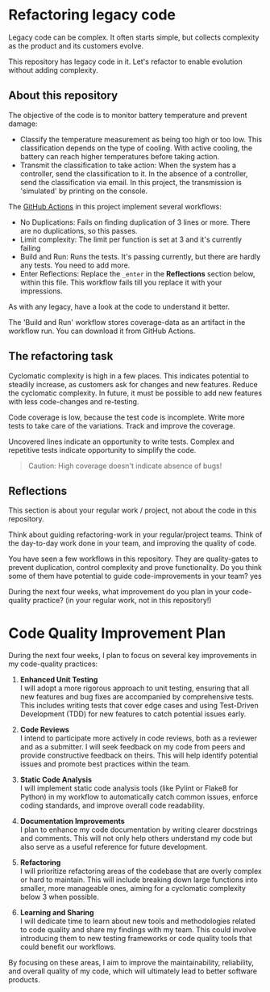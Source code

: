 # Refactoring legacy code

Legacy code can be complex. It often starts simple, but collects complexity as the product and its customers evolve.

This repository has legacy code in it. Let's refactor to enable evolution without adding complexity.

## About this repository

The objective of the code is to monitor battery temperature and prevent damage:

- Classify the temperature measurement as being too high or too low. This classification depends on the type of cooling. With active cooling, the battery can reach higher temperatures before taking action.
- Transmit the classification to take action: When the system has a controller, send the classification to it. In the absence of a controller, send the classification via email. In this project, the transmission is 'simulated' by printing on the console.

The [GitHub Actions](https://docs.github.com/en/actions) in this project implement several workflows:

- No Duplications: Fails on finding duplication of 3 lines or more. There are no duplications, so this passes.
- Limit complexity: The limit per function is set at 3 and it's currently failing
- Build and Run: Runs the tests. It's passing currently, but there are hardly any tests. You need to add more.
- Enter Reflections: Replace the `_enter` in the **Reflections** section below, within this file. This workflow fails till you replace it with your impressions.

As with any legacy, have a look at the code to understand it better.

The 'Build and Run' workflow stores coverage-data as an artifact in the workflow run. You can download it from GitHub Actions.

## The refactoring task

Cyclomatic complexity is high in a few places. This indicates potential to steadily increase, as customers ask for changes and new features. Reduce the cyclomatic complexity. In future, it must be possible to add new features with less code-changes and re-testing.

Code coverage is low, because the test code is incomplete. Write more tests to take care of the variations. Track and improve the coverage.

Uncovered lines indicate an opportunity to write tests. Complex and repetitive tests indicate opportunity to simplify the code.

> Caution: High coverage doesn't indicate absence of bugs!

## Reflections

This section is about your regular work / project, not about the code in this repository.

Think about guiding refactoring-work in your regular/project teams. Think of the day-to-day work done in your team, and improving the quality of code.

You have seen a few workflows in this repository. They are quality-gates to prevent duplication, control complexity and prove functionality. Do you think some of them have potential to guide code-improvements in your team?
yes

During the next four weeks, what improvement do you plan in your code-quality practice? (in your regular work, not in this repository!)
# Code Quality Improvement Plan

During the next four weeks, I plan to focus on several key improvements in my code-quality practices:

1. **Enhanced Unit Testing**  
   I will adopt a more rigorous approach to unit testing, ensuring that all new features and bug fixes are accompanied by comprehensive tests. This includes writing tests that cover edge cases and using Test-Driven Development (TDD) for new features to catch potential issues early.

2. **Code Reviews**  
   I intend to participate more actively in code reviews, both as a reviewer and as a submitter. I will seek feedback on my code from peers and provide constructive feedback on theirs. This will help identify potential issues and promote best practices within the team.

3. **Static Code Analysis**  
   I will implement static code analysis tools (like Pylint or Flake8 for Python) in my workflow to automatically catch common issues, enforce coding standards, and improve overall code readability.

4. **Documentation Improvements**  
   I plan to enhance my code documentation by writing clearer docstrings and comments. This will not only help others understand my code but also serve as a useful reference for future development.

5. **Refactoring**  
   I will prioritize refactoring areas of the codebase that are overly complex or hard to maintain. This will include breaking down large functions into smaller, more manageable ones, aiming for a cyclomatic complexity below 3 when possible.

6. **Learning and Sharing**  
   I will dedicate time to learn about new tools and methodologies related to code quality and share my findings with my team. This could involve introducing them to new testing frameworks or code quality tools that could benefit our workflows.

By focusing on these areas, I aim to improve the maintainability, reliability, and overall quality of my code, which will ultimately lead to better software products.

